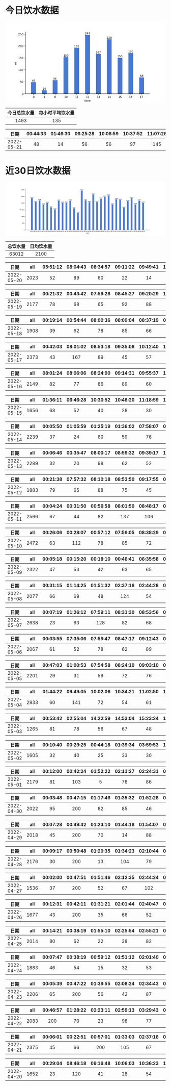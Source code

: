 # 今日饮水数据

<div align=center>
<img src="today.jpg" style="zoom: 100%;" />

| 今日总饮水量 | 每小时平均饮水量 |
| :----: | :----: |
| 1493 | 135 |
</div>

| 日期 | 00:44:33 | 01:46:30 | 06:25:28 | 10:06:59 | 10:37:52 | 11:07:26 | 11:37:25 | 12:07:47 | 12:35:31 | 13:02:01 | 13:32:41 | 14:00:16 | 14:11:01 | 14:44:00 | 15:23:16 | 15:37:45 | 16:08:01 | 16:39:22 | 17:09:28 |
| :----: | :----: | :----: | :----: | :----: | :----: | :----: | :----: | :----: | :----: | :----: | :----: | :----: | :----: | :----: | :----: | :----: | :----: | :----: | :----: |
| 2022-05-21 | 48 | 14 | 56 | 56 | 97 | 145 | 47 | 47 | 200 | 125 | 42 | 71 | 76 | 81 | 55 | 95 | 108 | 62 | 68 |

# 近30日饮水数据

<div align=center>
<img src="30.jpg"style="zoom: 100%;" />

| 总饮水量 | 日均饮水量 |
| :----: | :----: |
| 63012 | 2100 |
</div>

| 日期 | all | 05:51:12 | 08:04:43 | 08:34:57 | 09:11:22 | 09:49:41 | 10:13:32 | 10:50:54 | 11:21:03 | 11:45:33 | 12:17:56 | 13:04:12 | 14:46:15 | 15:18:50 | 16:05:02 | 16:49:55 | 18:10:38 | 18:46:21 | 19:16:29 | 19:40:32 | 20:05:08 | 20:28:39 | 20:51:45 | 21:13:49 | 21:43:30 | 22:03:21 | 22:32:18 | 23:07:30 | 23:25:02 | 23:55:45 |
| :----: | :----: | :----: | :----: | :----: | :----: | :----: | :----: | :----: | :----: | :----: | :----: | :----: | :----: | :----: | :----: | :----: | :----: | :----: | :----: | :----: | :----: | :----: | :----: | :----: | :----: | :----: | :----: | :----: | :----: | :----: |
| 2022-05-20 | 2023 | 52 | 89 | 60 | 22 | 14 | 78 | 92 | 62 | 74 | 200 | 78 | 56 | 38 | 24 | 65 | 200 | 150 | 56 | 63 | 57 | 33 | 63 | 66 | 33 | 77 | 45 | 46 | 42 | 88 |

| 日期 | all | 00:21:32 | 00:43:42 | 07:59:28 | 08:45:27 | 09:20:29 | 10:08:37 | 11:01:49 | 11:31:28 | 12:15:45 | 12:48:32 | 13:21:39 | 14:31:53 | 15:23:26 | 16:10:46 | 16:44:16 | 17:17:38 | 17:38:44 | 19:29:20 | 19:44:57 | 19:52:32 | 20:16:34 | 20:46:30 | 21:32:27 | 21:50:52 | 22:54:55 | 23:17:26 |
| :----: | :----: | :----: | :----: | :----: | :----: | :----: | :----: | :----: | :----: | :----: | :----: | :----: | :----: | :----: | :----: | :----: | :----: | :----: | :----: | :----: | :----: | :----: | :----: | :----: | :----: | :----: | :----: |
| 2022-05-19 | 2177 | 78 | 68 | 65 | 92 | 88 | 98 | 73 | 78 | 200 | 72 | 60 | 70 | 147 | 74 | 80 | 70 | 100 | 77 | 37 | 44 | 83 | 93 | 93 | 78 | 77 | 82 |

| 日期 | all | 00:19:14 | 00:54:44 | 08:00:36 | 08:09:04 | 08:37:19 | 09:47:07 | 10:16:22 | 11:19:01 | 12:19:14 | 13:01:29 | 13:53:51 | 14:38:15 | 15:15:14 | 16:03:17 | 16:30:14 | 18:58:44 | 19:28:40 | 19:42:50 | 20:16:52 | 20:42:39 | 20:58:05 | 21:17:58 | 21:47:54 | 22:18:35 | 22:49:28 | 23:19:47 | 23:49:20 |
| :----: | :----: | :----: | :----: | :----: | :----: | :----: | :----: | :----: | :----: | :----: | :----: | :----: | :----: | :----: | :----: | :----: | :----: | :----: | :----: | :----: | :----: | :----: | :----: | :----: | :----: | :----: | :----: | :----: |
| 2022-05-18 | 1908 | 39 | 62 | 78 | 85 | 66 | 74 | 31 | 50 | 200 | 18 | 77 | 85 | 55 | 78 | 54 | 200 | 90 | 46 | 81 | 36 | 128 | 37 | 47 | 64 | 47 | 28 | 52 |

| 日期 | all | 00:42:03 | 08:01:02 | 08:53:18 | 09:35:08 | 10:12:40 | 10:40:09 | 11:45:46 | 12:15:13 | 13:04:07 | 13:35:08 | 13:52:59 | 14:53:48 | 15:17:09 | 15:49:33 | 16:20:46 | 17:13:01 | 17:43:22 | 18:13:41 | 19:13:45 | 19:43:35 | 20:13:42 | 20:44:14 | 21:39:02 | 22:12:06 | 22:42:20 | 23:12:07 | 23:47:53 |
| :----: | :----: | :----: | :----: | :----: | :----: | :----: | :----: | :----: | :----: | :----: | :----: | :----: | :----: | :----: | :----: | :----: | :----: | :----: | :----: | :----: | :----: | :----: | :----: | :----: | :----: | :----: | :----: | :----: |
| 2022-05-17 | 2373 | 43 | 167 | 89 | 45 | 57 | 116 | 66 | 200 | 52 | 69 | 69 | 88 | 27 | 108 | 165 | 72 | 78 | 78 | 200 | 64 | 112 | 64 | 85 | 52 | 105 | 54 | 48 |

| 日期 | all | 08:01:24 | 08:06:06 | 08:24:00 | 09:14:31 | 09:55:37 | 10:14:59 | 11:06:03 | 12:22:10 | 13:00:36 | 14:11:18 | 15:03:01 | 15:14:47 | 15:46:29 | 16:53:36 | 17:36:12 | 19:23:22 | 20:06:13 | 20:37:44 | 20:57:33 | 21:16:17 | 21:46:26 | 22:16:47 | 22:38:56 | 23:06:52 |
| :----: | :----: | :----: | :----: | :----: | :----: | :----: | :----: | :----: | :----: | :----: | :----: | :----: | :----: | :----: | :----: | :----: | :----: | :----: | :----: | :----: | :----: | :----: | :----: | :----: | :----: |
| 2022-05-16 | 2149 | 82 | 77 | 86 | 89 | 60 | 147 | 79 | 200 | 64 | 69 | 103 | 36 | 21 | 66 | 81 | 300 | 78 | 39 | 81 | 38 | 82 | 138 | 78 | 55 |

| 日期 | all | 01:36:11 | 06:46:28 | 10:30:52 | 10:48:20 | 11:18:59 | 12:42:18 | 13:12:34 | 13:34:50 | 14:05:05 | 15:05:33 | 15:23:57 | 15:53:30 | 16:51:34 | 17:16:07 | 17:36:15 | 18:39:31 | 18:51:17 | 19:10:31 | 19:50:49 | 20:21:27 | 20:47:13 | 21:17:58 | 21:49:17 | 22:21:01 | 23:09:56 |
| :----: | :----: | :----: | :----: | :----: | :----: | :----: | :----: | :----: | :----: | :----: | :----: | :----: | :----: | :----: | :----: | :----: | :----: | :----: | :----: | :----: | :----: | :----: | :----: | :----: | :----: | :----: |
| 2022-05-15 | 1656 | 68 | 52 | 40 | 28 | 30 | 200 | 60 | 53 | 84 | 45 | 82 | 84 | 32 | 65 | 29 | 74 | 65 | 64 | 60 | 62 | 66 | 71 | 82 | 88 | 72 |

| 日期 | all | 00:05:50 | 01:05:59 | 01:25:19 | 01:36:02 | 07:58:07 | 08:34:16 | 09:24:36 | 09:54:23 | 10:09:27 | 11:31:44 | 12:14:17 | 12:44:23 | 13:03:18 | 14:09:37 | 14:33:46 | 15:00:31 | 15:14:20 | 16:00:00 | 16:27:10 | 16:56:58 | 17:17:37 | 17:47:41 | 18:34:21 | 19:04:47 | 19:35:36 | 19:48:55 | 20:10:59 | 20:35:10 | 21:04:57 | 21:32:39 | 21:43:41 | 21:57:03 | 22:07:53 | 23:00:44 | 23:54:20 |
| :----: | :----: | :----: | :----: | :----: | :----: | :----: | :----: | :----: | :----: | :----: | :----: | :----: | :----: | :----: | :----: | :----: | :----: | :----: | :----: | :----: | :----: | :----: | :----: | :----: | :----: | :----: | :----: | :----: | :----: | :----: | :----: | :----: | :----: | :----: | :----: | :----: |
| 2022-05-14 | 2239 | 37 | 24 | 60 | 59 | 76 | 93 | 30 | 69 | 72 | 88 | 200 | 54 | 24 | 62 | 88 | 95 | 30 | 17 | 44 | 60 | 76 | 126 | 200 | 55 | 19 | 49 | 38 | 56 | 50 | 44 | 6 | 58 | 63 | 20 | 97 |

| 日期 | all | 00:06:46 | 00:35:47 | 08:00:17 | 08:59:32 | 09:39:17 | 10:16:26 | 11:16:13 | 12:17:48 | 13:02:30 | 14:02:47 | 14:48:02 | 16:29:20 | 17:00:53 | 17:32:44 | 17:39:09 | 18:06:07 | 18:30:30 | 19:00:42 | 19:36:17 | 20:27:24 | 20:47:04 | 21:17:40 | 22:08:31 | 22:38:59 | 23:14:47 | 23:45:29 |
| :----: | :----: | :----: | :----: | :----: | :----: | :----: | :----: | :----: | :----: | :----: | :----: | :----: | :----: | :----: | :----: | :----: | :----: | :----: | :----: | :----: | :----: | :----: | :----: | :----: | :----: | :----: | :----: |
| 2022-05-13 | 2289 | 32 | 20 | 98 | 62 | 52 | 77 | 65 | 200 | 66 | 55 | 92 | 60 | 77 | 103 | 131 | 131 | 67 | 79 | 72 | 250 | 124 | 97 | 117 | 63 | 54 | 45 |

| 日期 | all | 00:21:38 | 07:57:32 | 08:10:18 | 08:53:50 | 09:17:55 | 09:56:02 | 10:16:50 | 10:49:54 | 11:35:55 | 12:12:52 | 12:42:48 | 13:04:41 | 13:40:49 | 14:36:16 | 15:49:12 | 16:30:43 | 17:16:05 | 17:46:27 | 19:16:22 | 19:46:22 | 20:46:43 | 21:16:22 | 21:47:28 | 22:24:00 | 22:56:19 | 23:38:27 |
| :----: | :----: | :----: | :----: | :----: | :----: | :----: | :----: | :----: | :----: | :----: | :----: | :----: | :----: | :----: | :----: | :----: | :----: | :----: | :----: | :----: | :----: | :----: | :----: | :----: | :----: | :----: | :----: |
| 2022-05-12 | 1883 | 79 | 65 | 88 | 75 | 45 | 25 | 72 | 53 | 64 | 200 | 69 | 82 | 98 | 107 | 22 | 50 | 67 | 55 | 200 | 31 | 61 | 55 | 67 | 32 | 66 | 55 |

| 日期 | all | 00:04:24 | 00:31:50 | 00:56:58 | 08:01:50 | 08:48:17 | 09:24:36 | 10:14:32 | 10:48:26 | 11:29:32 | 12:19:15 | 13:06:29 | 14:02:24 | 14:26:29 | 15:03:16 | 15:22:50 | 16:06:17 | 16:24:00 | 17:14:48 | 18:44:16 | 19:01:59 | 19:22:30 | 19:37:00 | 19:48:28 | 20:15:27 | 21:32:52 | 22:43:06 | 23:06:40 | 23:24:21 | 23:45:34 |
| :----: | :----: | :----: | :----: | :----: | :----: | :----: | :----: | :----: | :----: | :----: | :----: | :----: | :----: | :----: | :----: | :----: | :----: | :----: | :----: | :----: | :----: | :----: | :----: | :----: | :----: | :----: | :----: | :----: | :----: | :----: |
| 2022-05-11 | 2566 | 67 | 44 | 82 | 137 | 106 | 31 | 62 | 120 | 77 | 200 | 49 | 66 | 43 | 47 | 35 | 87 | 71 | 200 | 141 | 37 | 36 | 77 | 69 | 44 | 300 | 62 | 77 | 137 | 62 |

| 日期 | all | 00:26:06 | 00:28:07 | 00:57:12 | 07:59:05 | 08:38:29 | 09:06:20 | 10:12:47 | 11:10:39 | 11:52:09 | 12:19:14 | 12:49:25 | 13:01:00 | 13:39:18 | 14:23:25 | 15:00:36 | 15:12:28 | 15:58:55 | 16:33:54 | 17:13:08 | 17:53:54 | 18:53:10 | 19:22:33 | 20:13:21 | 20:26:07 | 21:03:05 | 21:59:47 | 22:37:40 | 23:13:08 | 23:47:23 |
| :----: | :----: | :----: | :----: | :----: | :----: | :----: | :----: | :----: | :----: | :----: | :----: | :----: | :----: | :----: | :----: | :----: | :----: | :----: | :----: | :----: | :----: | :----: | :----: | :----: | :----: | :----: | :----: | :----: | :----: | :----: |
| 2022-05-10 | 2472 | 63 | 112 | 78 | 85 | 72 | 95 | 106 | 107 | 29 | 200 | 67 | 74 | 82 | 48 | 67 | 98 | 42 | 66 | 77 | 93 | 300 | 67 | 119 | 45 | 78 | 62 | 56 | 42 | 42 |

| 日期 | all | 00:05:18 | 00:15:20 | 00:18:10 | 00:46:41 | 06:35:58 | 08:00:25 | 08:42:01 | 09:22:50 | 09:42:45 | 10:12:43 | 10:44:01 | 11:22:58 | 12:17:48 | 13:01:58 | 13:44:41 | 14:19:26 | 15:12:31 | 15:42:56 | 16:18:14 | 16:57:27 | 17:27:35 | 17:55:00 | 18:25:55 | 19:27:41 | 20:19:18 | 20:46:03 | 21:48:03 | 22:11:35 | 22:46:11 | 23:26:41 | 23:52:33 |
| :----: | :----: | :----: | :----: | :----: | :----: | :----: | :----: | :----: | :----: | :----: | :----: | :----: | :----: | :----: | :----: | :----: | :----: | :----: | :----: | :----: | :----: | :----: | :----: | :----: | :----: | :----: | :----: | :----: | :----: | :----: | :----: | :----: |
| 2022-05-09 | 2322 | 47 | 53 | 42 | 63 | 65 | 32 | 54 | 70 | 80 | 82 | 66 | 52 | 200 | 56 | 77 | 72 | 134 | 34 | 28 | 73 | 100 | 40 | 41 | 250 | 114 | 30 | 146 | 42 | 78 | 56 | 45 |

| 日期 | all | 00:31:15 | 01:14:25 | 01:51:32 | 02:37:16 | 02:44:28 | 03:06:52 | 09:38:35 | 10:59:28 | 11:59:34 | 12:45:17 | 13:28:01 | 14:14:07 | 14:44:23 | 15:14:36 | 15:33:14 | 16:03:42 | 17:03:22 | 17:33:23 | 18:04:34 | 19:06:35 | 20:02:44 | 20:22:02 | 20:55:01 | 21:55:30 | 22:25:43 | 22:54:11 | 23:10:47 |
| :----: | :----: | :----: | :----: | :----: | :----: | :----: | :----: | :----: | :----: | :----: | :----: | :----: | :----: | :----: | :----: | :----: | :----: | :----: | :----: | :----: | :----: | :----: | :----: | :----: | :----: | :----: | :----: | :----: |
| 2022-05-08 | 2077 | 66 | 69 | 48 | 124 | 54 | 58 | 37 | 62 | 78 | 88 | 200 | 57 | 23 | 43 | 108 | 92 | 78 | 74 | 79 | 78 | 84 | 76 | 113 | 78 | 37 | 32 | 141 |

| 日期 | all | 00:07:19 | 01:26:12 | 07:59:11 | 08:31:30 | 08:53:56 | 09:35:57 | 09:37:07 | 10:16:27 | 11:15:17 | 11:49:52 | 12:14:12 | 13:00:25 | 13:39:14 | 14:28:45 | 14:58:31 | 15:32:52 | 16:05:51 | 16:36:54 | 17:21:19 | 17:51:29 | 18:37:16 | 19:11:47 | 19:53:02 | 20:27:25 | 20:36:51 | 21:08:17 | 21:33:24 | 22:10:36 | 22:32:55 | 23:31:23 | 23:50:17 |
| :----: | :----: | :----: | :----: | :----: | :----: | :----: | :----: | :----: | :----: | :----: | :----: | :----: | :----: | :----: | :----: | :----: | :----: | :----: | :----: | :----: | :----: | :----: | :----: | :----: | :----: | :----: | :----: | :----: | :----: | :----: | :----: | :----: |
| 2022-05-07 | 2638 | 23 | 63 | 128 | 82 | 68 | 69 | 102 | 74 | 66 | 40 | 200 | 69 | 98 | 53 | 21 | 32 | 71 | 139 | 66 | 78 | 350 | 155 | 45 | 72 | 77 | 118 | 85 | 72 | 22 | 38 | 62 |

| 日期 | all | 00:03:55 | 07:35:06 | 07:59:47 | 08:47:17 | 09:12:43 | 09:50:32 | 10:15:13 | 10:46:32 | 11:47:57 | 12:18:49 | 12:48:26 | 13:06:29 | 13:40:16 | 14:37:35 | 15:15:01 | 16:24:30 | 16:56:52 | 17:57:33 | 18:00:22 | 19:41:22 | 20:11:45 | 21:11:13 | 21:50:00 | 22:20:40 | 22:42:15 | 23:53:15 |
| :----: | :----: | :----: | :----: | :----: | :----: | :----: | :----: | :----: | :----: | :----: | :----: | :----: | :----: | :----: | :----: | :----: | :----: | :----: | :----: | :----: | :----: | :----: | :----: | :----: | :----: | :----: | :----: |
| 2022-05-06 | 2067 | 61 | 52 | 78 | 62 | 89 | 114 | 49 | 72 | 61 | 200 | 32 | 68 | 78 | 88 | 57 | 52 | 57 | 109 | 70 | 55 | 35 | 200 | 69 | 155 | 72 | 31 |

| 日期 | all | 00:47:03 | 01:00:53 | 07:54:58 | 08:24:10 | 09:03:10 | 09:33:25 | 10:26:09 | 11:05:33 | 12:19:55 | 12:49:30 | 13:18:11 | 14:22:14 | 15:02:03 | 15:17:25 | 15:48:14 | 16:19:16 | 16:49:24 | 17:19:22 | 18:19:23 | 19:49:23 | 19:51:03 | 20:21:21 | 20:51:54 | 21:22:40 | 21:53:14 | 22:25:28 | 22:57:06 | 23:12:29 | 23:36:24 |
| :----: | :----: | :----: | :----: | :----: | :----: | :----: | :----: | :----: | :----: | :----: | :----: | :----: | :----: | :----: | :----: | :----: | :----: | :----: | :----: | :----: | :----: | :----: | :----: | :----: | :----: | :----: | :----: | :----: | :----: | :----: |
| 2022-05-05 | 2201 | 29 | 31 | 59 | 72 | 76 | 50 | 68 | 108 | 200 | 57 | 24 | 124 | 140 | 55 | 22 | 77 | 78 | 36 | 45 | 200 | 51 | 83 | 53 | 92 | 55 | 62 | 79 | 79 | 96 |

| 日期 | all | 01:44:22 | 09:49:05 | 10:02:06 | 10:34:21 | 11:02:50 | 11:32:35 | 12:32:17 | 12:51:41 | 13:21:38 | 13:41:18 | 14:12:01 | 14:42:23 | 15:12:19 | 15:42:27 | 16:13:31 | 16:43:28 | 17:13:39 | 17:43:23 | 18:13:29 | 18:37:42 | 19:47:52 | 20:17:30 | 21:11:21 | 21:30:02 | 21:46:33 | 22:11:00 | 22:34:03 | 22:35:58 | 22:40:54 | 22:57:49 | 23:09:39 | 23:19:08 | 23:24:01 |
| :----: | :----: | :----: | :----: | :----: | :----: | :----: | :----: | :----: | :----: | :----: | :----: | :----: | :----: | :----: | :----: | :----: | :----: | :----: | :----: | :----: | :----: | :----: | :----: | :----: | :----: | :----: | :----: | :----: | :----: | :----: | :----: | :----: | :----: | :----: |
| 2022-05-04 | 2933 | 60 | 141 | 72 | 54 | 61 | 87 | 200 | 44 | 55 | 94 | 68 | 88 | 78 | 30 | 72 | 66 | 78 | 88 | 25 | 88 | 350 | 16 | 72 | 66 | 45 | 40 | 218 | 98 | 102 | 112 | 79 | 98 | 88 |

| 日期 | all | 00:53:42 | 02:55:04 | 14:22:59 | 14:53:04 | 15:23:24 | 16:21:59 | 16:51:46 | 17:29:35 | 17:58:46 | 18:22:42 | 19:10:49 | 19:40:31 | 20:09:02 | 20:25:51 | 20:56:25 | 21:21:16 | 21:51:25 | 22:21:25 | 23:29:04 | 23:40:27 |
| :----: | :----: | :----: | :----: | :----: | :----: | :----: | :----: | :----: | :----: | :----: | :----: | :----: | :----: | :----: | :----: | :----: | :----: | :----: | :----: | :----: | :----: |
| 2022-05-03 | 1265 | 81 | 78 | 56 | 67 | 48 | 78 | 52 | 132 | 67 | 47 | 41 | 44 | 29 | 34 | 92 | 56 | 68 | 72 | 41 | 82 |

| 日期 | all | 00:10:40 | 00:29:25 | 00:44:18 | 01:39:34 | 03:59:53 | 11:20:08 | 11:46:14 | 12:16:22 | 13:16:11 | 13:46:32 | 13:50:07 | 14:09:53 | 14:39:32 | 15:13:25 | 18:17:49 | 18:47:29 | 19:48:59 | 20:18:22 | 20:35:18 | 20:52:37 | 21:22:31 | 21:36:10 | 22:06:21 | 22:36:22 | 22:58:59 | 23:28:19 | 23:58:37 |
| :----: | :----: | :----: | :----: | :----: | :----: | :----: | :----: | :----: | :----: | :----: | :----: | :----: | :----: | :----: | :----: | :----: | :----: | :----: | :----: | :----: | :----: | :----: | :----: | :----: | :----: | :----: | :----: | :----: |
| 2022-05-02 | 1605 | 32 | 40 | 25 | 33 | 30 | 77 | 35 | 93 | 200 | 9 | 61 | 55 | 46 | 95 | 82 | 44 | 77 | 78 | 66 | 45 | 77 | 58 | 15 | 66 | 87 | 50 | 29 |

| 日期 | all | 00:12:00 | 00:42:24 | 01:52:22 | 02:11:27 | 02:24:31 | 02:40:05 | 03:03:29 | 03:10:33 | 03:22:15 | 03:36:01 | 03:51:02 | 04:18:35 | 04:40:21 | 05:01:48 | 13:42:58 | 14:12:23 | 15:12:45 | 15:42:32 | 16:12:38 | 16:42:33 | 17:12:18 | 18:43:10 | 19:15:24 | 20:12:46 | 20:37:08 | 21:07:33 | 21:38:22 | 22:19:36 | 22:45:18 |
| :----: | :----: | :----: | :----: | :----: | :----: | :----: | :----: | :----: | :----: | :----: | :----: | :----: | :----: | :----: | :----: | :----: | :----: | :----: | :----: | :----: | :----: | :----: | :----: | :----: | :----: | :----: | :----: | :----: | :----: | :----: |
| 2022-05-01 | 2179 | 81 | 103 | 5 | 78 | 86 | 85 | 104 | 73 | 31 | 62 | 57 | 80 | 109 | 25 | 38 | 42 | 76 | 84 | 110 | 22 | 34 | 300 | 64 | 118 | 76 | 25 | 88 | 67 | 56 |

| 日期 | all | 00:03:48 | 00:47:15 | 01:17:46 | 01:35:32 | 01:52:26 | 02:22:45 | 02:52:27 | 03:22:28 | 03:49:33 | 04:19:46 | 05:02:51 | 06:01:28 | 07:40:21 | 13:54:37 | 18:05:08 | 18:35:25 | 19:16:01 | 19:47:06 | 20:17:32 | 20:47:28 | 21:12:47 | 21:38:51 | 22:08:36 | 22:39:33 | 23:09:36 | 23:40:43 |
| :----: | :----: | :----: | :----: | :----: | :----: | :----: | :----: | :----: | :----: | :----: | :----: | :----: | :----: | :----: | :----: | :----: | :----: | :----: | :----: | :----: | :----: | :----: | :----: | :----: | :----: | :----: | :----: |
| 2022-04-30 | 2022 | 95 | 200 | 82 | 85 | 46 | 60 | 128 | 33 | 17 | 77 | 67 | 72 | 56 | 48 | 57 | 62 | 200 | 84 | 83 | 35 | 19 | 100 | 103 | 48 | 89 | 76 |

| 日期 | all | 00:07:28 | 00:49:42 | 01:23:10 | 01:44:18 | 01:54:07 | 02:42:49 | 03:13:09 | 03:42:05 | 04:12:53 | 04:27:51 | 04:46:24 | 05:18:27 | 06:35:00 | 07:10:44 | 08:47:57 | 09:13:38 | 15:08:11 | 15:40:41 | 15:53:33 | 16:00:21 | 16:24:01 | 17:54:13 | 18:41:43 | 19:11:37 | 19:41:25 | 20:22:21 | 21:16:56 | 21:46:23 | 22:17:43 | 22:47:19 |
| :----: | :----: | :----: | :----: | :----: | :----: | :----: | :----: | :----: | :----: | :----: | :----: | :----: | :----: | :----: | :----: | :----: | :----: | :----: | :----: | :----: | :----: | :----: | :----: | :----: | :----: | :----: | :----: | :----: | :----: | :----: | :----: |
| 2022-04-29 | 2018 | 45 | 200 | 70 | 14 | 88 | 63 | 82 | 43 | 78 | 28 | 86 | 61 | 57 | 48 | 59 | 38 | 69 | 90 | 33 | 42 | 78 | 200 | 88 | 13 | 29 | 31 | 77 | 98 | 76 | 34 |

| 日期 | all | 00:09:17 | 00:50:48 | 01:20:35 | 01:34:23 | 02:10:44 | 02:34:28 | 03:00:03 | 03:34:49 | 03:56:00 | 04:22:51 | 04:36:48 | 05:42:23 | 05:49:04 | 09:41:25 | 16:24:42 | 16:36:08 | 17:05:26 | 17:35:42 | 17:52:58 | 18:52:22 | 19:22:26 | 19:52:32 | 20:23:18 | 21:01:30 | 21:16:04 | 21:47:50 | 22:07:28 | 22:23:09 | 23:04:14 | 23:37:13 |
| :----: | :----: | :----: | :----: | :----: | :----: | :----: | :----: | :----: | :----: | :----: | :----: | :----: | :----: | :----: | :----: | :----: | :----: | :----: | :----: | :----: | :----: | :----: | :----: | :----: | :----: | :----: | :----: | :----: | :----: | :----: | :----: |
| 2022-04-28 | 2176 | 30 | 200 | 13 | 104 | 79 | 60 | 49 | 72 | 55 | 54 | 67 | 148 | 15 | 56 | 61 | 91 | 51 | 52 | 15 | 350 | 94 | 36 | 35 | 53 | 62 | 49 | 72 | 55 | 74 | 24 |

| 日期 | all | 00:02:00 | 00:47:51 | 01:51:46 | 02:12:35 | 02:44:24 | 03:27:19 | 03:54:05 | 04:33:31 | 05:03:41 | 05:39:30 | 06:42:00 | 07:01:59 | 07:45:00 | 15:18:40 | 17:00:56 | 17:32:02 | 18:08:47 | 18:44:28 | 19:14:23 | 19:44:26 | 20:25:44 | 20:55:40 | 21:32:42 | 21:59:18 | 22:35:55 | 23:05:18 | 23:34:15 |
| :----: | :----: | :----: | :----: | :----: | :----: | :----: | :----: | :----: | :----: | :----: | :----: | :----: | :----: | :----: | :----: | :----: | :----: | :----: | :----: | :----: | :----: | :----: | :----: | :----: | :----: | :----: | :----: | :----: |
| 2022-04-27 | 1536 | 37 | 200 | 52 | 67 | 102 | 86 | 52 | 68 | 26 | 71 | 15 | 32 | 42 | 79 | 28 | 41 | 48 | 23 | 58 | 72 | 30 | 55 | 38 | 57 | 60 | 30 | 67 |

| 日期 | all | 00:12:31 | 00:42:11 | 01:31:21 | 02:01:44 | 02:40:47 | 03:05:16 | 03:39:26 | 04:07:48 | 04:47:04 | 06:35:02 | 06:50:31 | 06:56:05 | 07:22:12 | 16:47:07 | 17:23:41 | 18:53:29 | 19:09:52 | 19:39:47 | 20:24:58 | 20:32:07 | 21:32:54 | 22:43:07 | 23:03:25 | 23:39:58 |
| :----: | :----: | :----: | :----: | :----: | :----: | :----: | :----: | :----: | :----: | :----: | :----: | :----: | :----: | :----: | :----: | :----: | :----: | :----: | :----: | :----: | :----: | :----: | :----: | :----: | :----: |
| 2022-04-26 | 1677 | 43 | 200 | 35 | 66 | 52 | 38 | 116 | 61 | 84 | 25 | 87 | 74 | 58 | 72 | 18 | 40 | 90 | 87 | 30 | 96 | 95 | 70 | 82 | 58 |

| 日期 | all | 00:14:21 | 00:38:19 | 01:55:10 | 02:25:54 | 02:55:21 | 03:25:25 | 04:15:06 | 09:26:57 | 11:56:25 | 14:05:49 | 15:23:22 | 15:46:07 | 16:23:21 | 16:56:48 | 17:46:07 | 18:18:17 | 19:06:53 | 19:56:53 | 20:28:12 | 20:56:46 | 21:15:11 | 21:49:08 | 22:16:59 | 22:46:29 | 23:26:37 |
| :----: | :----: | :----: | :----: | :----: | :----: | :----: | :----: | :----: | :----: | :----: | :----: | :----: | :----: | :----: | :----: | :----: | :----: | :----: | :----: | :----: | :----: | :----: | :----: | :----: | :----: | :----: |
| 2022-04-25 | 2014 | 80 | 62 | 22 | 38 | 82 | 13 | 60 | 84 | 60 | 600 | 96 | 53 | 72 | 52 | 60 | 58 | 62 | 45 | 60 | 72 | 45 | 60 | 47 | 49 | 82 |

| 日期 | all | 00:07:47 | 00:38:19 | 00:59:12 | 01:51:12 | 02:01:40 | 03:01:52 | 03:17:26 | 03:29:03 | 04:15:30 | 09:17:27 | 12:09:26 | 13:37:54 | 16:00:22 | 16:30:32 | 17:00:29 | 17:31:20 | 18:18:29 | 18:48:35 | 19:17:37 | 19:33:45 | 20:03:41 | 20:33:30 | 21:15:15 | 21:49:41 | 22:43:25 | 23:13:23 | 23:43:36 |
| :----: | :----: | :----: | :----: | :----: | :----: | :----: | :----: | :----: | :----: | :----: | :----: | :----: | :----: | :----: | :----: | :----: | :----: | :----: | :----: | :----: | :----: | :----: | :----: | :----: | :----: | :----: | :----: | :----: |
| 2022-04-24 | 1883 | 46 | 54 | 15 | 32 | 53 | 21 | 72 | 20 | 79 | 43 | 62 | 200 | 102 | 60 | 57 | 88 | 98 | 53 | 62 | 300 | 109 | 41 | 66 | 12 | 43 | 43 | 52 |

| 日期 | all | 00:05:39 | 00:47:22 | 01:39:55 | 02:08:24 | 02:34:43 | 02:58:33 | 03:16:26 | 03:46:23 | 04:37:14 | 04:58:05 | 05:58:33 | 06:23:54 | 10:32:06 | 11:53:40 | 12:29:21 | 13:06:12 | 13:45:20 | 15:06:19 | 15:08:47 | 18:51:47 | 19:21:40 | 20:04:06 | 20:24:35 | 20:54:37 | 21:24:33 | 21:53:21 | 22:24:00 | 22:41:25 | 23:11:49 | 23:49:10 |
| :----: | :----: | :----: | :----: | :----: | :----: | :----: | :----: | :----: | :----: | :----: | :----: | :----: | :----: | :----: | :----: | :----: | :----: | :----: | :----: | :----: | :----: | :----: | :----: | :----: | :----: | :----: | :----: | :----: | :----: | :----: | :----: |
| 2022-04-23 | 2206 | 65 | 200 | 56 | 42 | 87 | 72 | 40 | 121 | 99 | 65 | 58 | 48 | 69 | 30 | 111 | 32 | 92 | 63 | 31 | 130 | 38 | 74 | 82 | 75 | 99 | 25 | 63 | 101 | 40 | 98 |

| 日期 | all | 00:46:57 | 01:28:22 | 02:23:11 | 02:59:13 | 03:29:43 | 03:59:40 | 04:40:26 | 05:11:29 | 05:40:36 | 06:20:49 | 06:46:14 | 07:09:22 | 07:57:57 | 08:03:51 | 11:33:20 | 17:05:55 | 18:23:12 | 18:29:12 | 18:59:30 | 20:00:13 | 20:29:23 | 21:00:36 | 21:36:40 | 22:06:46 | 22:37:03 | 23:07:26 | 23:33:11 |
| :----: | :----: | :----: | :----: | :----: | :----: | :----: | :----: | :----: | :----: | :----: | :----: | :----: | :----: | :----: | :----: | :----: | :----: | :----: | :----: | :----: | :----: | :----: | :----: | :----: | :----: | :----: | :----: | :----: |
| 2022-04-22 | 2083 | 200 | 70 | 23 | 98 | 77 | 52 | 111 | 17 | 82 | 54 | 37 | 18 | 200 | 60 | 22 | 101 | 200 | 40 | 45 | 93 | 123 | 72 | 42 | 72 | 82 | 33 | 59 |

| 日期 | all | 00:06:01 | 00:22:51 | 00:57:01 | 01:33:03 | 02:37:16 | 03:10:04 | 03:39:58 | 04:07:10 | 04:38:55 | 05:11:16 | 05:43:59 | 10:20:17 | 13:44:32 | 14:15:47 | 14:40:23 | 15:08:03 | 15:30:35 | 15:55:14 | 16:31:21 | 16:49:36 | 18:15:00 | 18:33:38 | 20:24:20 | 20:49:02 | 21:27:56 | 22:05:20 | 22:26:20 | 22:46:08 | 23:23:15 | 23:37:06 |
| :----: | :----: | :----: | :----: | :----: | :----: | :----: | :----: | :----: | :----: | :----: | :----: | :----: | :----: | :----: | :----: | :----: | :----: | :----: | :----: | :----: | :----: | :----: | :----: | :----: | :----: | :----: | :----: | :----: | :----: | :----: | :----: |
| 2022-04-21 | 2375 | 45 | 66 | 200 | 105 | 67 | 73 | 60 | 76 | 78 | 52 | 62 | 82 | 88 | 25 | 89 | 138 | 11 | 53 | 29 | 53 | 350 | 108 | 73 | 52 | 64 | 30 | 74 | 62 | 43 | 67 |

| 日期 | all | 00:29:04 | 08:46:18 | 09:16:48 | 10:06:03 | 10:36:23 | 11:14:02 | 11:44:34 | 12:44:26 | 13:19:17 | 13:49:22 | 14:22:28 | 14:52:23 | 15:33:31 | 16:15:29 | 16:31:20 | 17:01:18 | 17:08:53 | 20:14:47 | 20:45:29 | 21:17:24 | 21:45:00 | 22:36:36 | 23:06:22 | 23:31:48 |
| :----: | :----: | :----: | :----: | :----: | :----: | :----: | :----: | :----: | :----: | :----: | :----: | :----: | :----: | :----: | :----: | :----: | :----: | :----: | :----: | :----: | :----: | :----: | :----: | :----: | :----: |
| 2022-04-20 | 1652 | 23 | 120 | 41 | 28 | 54 | 73 | 38 | 200 | 47 | 110 | 67 | 60 | 72 | 32 | 117 | 61 | 36 | 60 | 102 | 99 | 72 | 83 | 30 | 27 |

